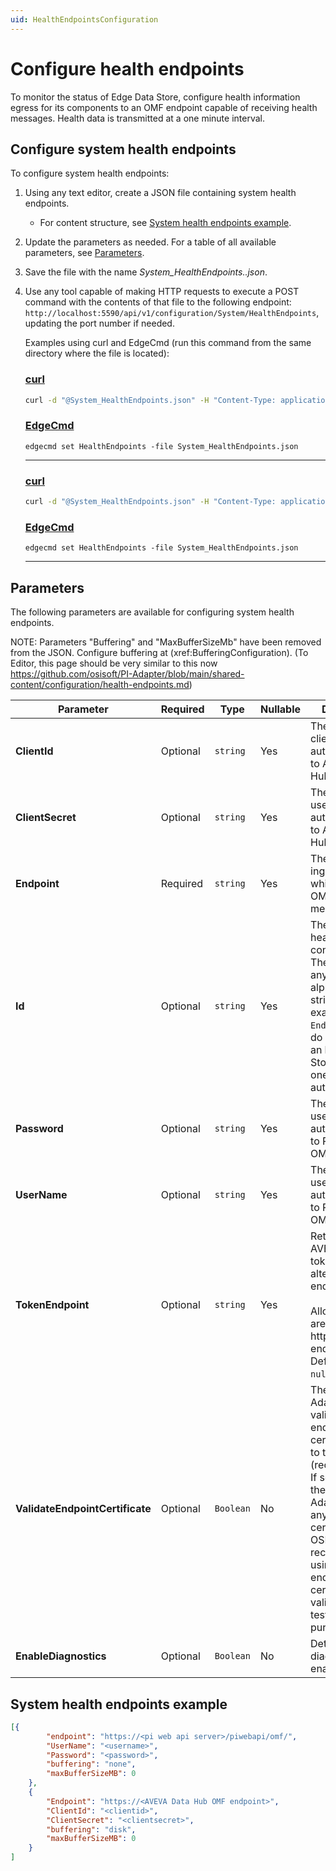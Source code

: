```yaml
---
uid: HealthEndpointsConfiguration
---
```


# Configure health endpoints

To monitor the status of Edge Data Store, configure health information egress for its components to an OMF endpoint capable of receiving health messages. Health data is transmitted at a one minute interval.

## Configure system health endpoints

To configure system health endpoints:

1. Using any text editor, create a JSON file containing system health endpoints.

    - For content structure, see [System health endpoints example](#system-health-endpoints-example).

1. Update the parameters as needed. For a table of all available parameters, see [Parameters](#parameters).

1. Save the file with the name _System_HealthEndpoints..json_.

1. Use any tool capable of making HTTP requests to execute a POST command with the contents of that file to the following endpoint: `http://localhost:5590/api/v1/configuration/System/HealthEndpoints`, updating the port number if needed.

    Examples using curl and EdgeCmd (run this command from the same directory where the file is located):
    
    ### [curl](#tab/tabid-1)

    ```bash
    curl -d "@System_HealthEndpoints.json" -H "Content-Type: application/json" http://localhost:5590/api/v1/configuration/System/HealthEndpoints
    ```

    ### [EdgeCmd](#tab/tabid-2)

    ```
    edgecmd set HealthEndpoints -file System_HealthEndpoints.json
    ```
    
    ***

    ### [curl](#tab/tabid-1)

    ```bash
    curl -d "@System_HealthEndpoints.json" -H "Content-Type: application/json" http://localhost:5590/api/v1/configuration/System/HealthEndpoints
    ```

    ### [EdgeCmd](#tab/tabid-2)

    ```
    edgecmd set HealthEndpoints -file System_HealthEndpoints.json
    ```
    
    ***

## Parameters

The following parameters are available for configuring system health endpoints.

NOTE: Parameters "Buffering" and "MaxBufferSizeMb" have been removed from the JSON. Configure buffering at (xref:BufferingConfiguration).
(To Editor, this page should be very similar to this now https://github.com/osisoft/PI-Adapter/blob/main/shared-content/configuration/health-endpoints.md)

| Parameter                                                   | Required  | Type     | Nullable | Description                                   |
| ----------------------------------------------------------- | --------- | -------- | -------- | -------------------------------------------- |
| **ClientId**                                                  | Optional  | `string` | Yes        | The ID of the client used for authentication to AVEVA Data Hub. |
| **ClientSecret**                                              | Optional  | `string` | Yes      | The client secret used for authentication to AVEVA Data Hub. |
| **Endpoint**                                                  | Required  | `string` | Yes      | The URL of the ingress point which accepts OMF health messages.|
| **Id**                                                        | Optional  | `string` | Yes      | The **Id** of the health endpoint configuration. <br> The **Id** can be any alphanumeric string; for example, `Endpoint1`. If you do not specify an **Id**, Edge Data Store generates one automatically.|
| **Password**                                                  | Optional  | `string` | Yes      | The password used for authentication to PI Web API OMF endpoint |
| **UserName**                                                  | Optional  | `string` | Yes      | The user name used for authentication to PI Web API OMF endpoint |
| **TokenEndpoint**                                             | Optional  | `string` | Yes      | Retrieves an AVEVA Data Hub token from an alternative endpoint. <br><br>Allowed values are well-formed http or https endpoint string. <br>Default value: `null`. |
| **ValidateEndpointCertificate**                               | Optional  | `Boolean`| No       | The OSIsoft Adapter validates the endpoint certificate if set to true (recommended). If set to false, the OSIsoft Adapter accepts any endpoint certificate. OSIsoft strongly recommends using disabled endpoint certificate validation for testing purposes only. |
| **EnableDiagnostics**                                         | Optional | `Boolean`| No    | Determines if diagnostics are enabled  |

## System health endpoints example

```json
[{
        "endpoint": "https://<pi web api server>/piwebapi/omf/",
        "UserName": "<username>",
        "Password": "<password>",
        "buffering": "none",
        "maxBufferSizeMB": 0
    },
    {
        "Endpoint": "https://<AVEVA Data Hub OMF endpoint>",
        "ClientId": "<clientid>",
        "ClientSecret": "<clientsecret>",
        "buffering": "disk",
        "maxBufferSizeMB": 0
    }
]
```
